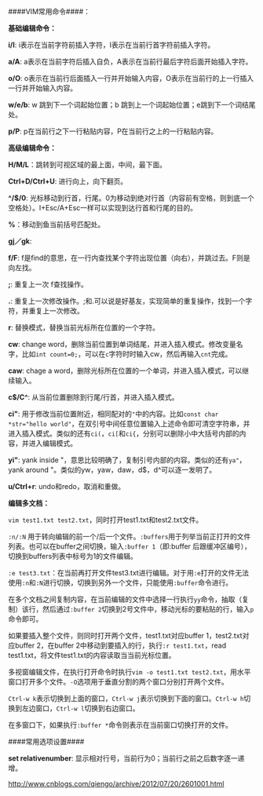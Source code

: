
####VIM常用命令####：

**基础编辑命令：**

**i/I**: i表示在当前字符前插入字符，I表示在当前行首字符前插入字符。

**a/A**: a表示在当前字符后插入自负，A表示在当前行最后字符后面开始插入字符。

**o/O**: o表示在当前行后面插入一行并开始输入内容，O表示在当前行的上一行插入一行并开始输入内容。

**w/e/b**: w 跳到下一个词起始位置；b 跳到上一个词起始位置；e跳到下一个词结尾处。

**p/P**: p在当前行之下一行粘贴内容，P在当前行之上的一行粘贴内容。

**高级编辑命令：**


**H/M/L**：跳转到可视区域的最上面，中间，最下面。

**Ctrl+D/Ctrl+U**: 进行向上，向下翻页。

**^/$/0**: 光标移动到行首，行尾。0为移动到绝对行首（内容前有空格，则到底一个空格处）。I+Esc/A+Esc一样可以实现到达行首和行尾的目的。

**%**：移动到鱼当前括号匹配处。

**gj／gk**: 

**f/F**: f是find的意思，在一行内查找某个字符出现位置（向右），并跳过去。F则是向左找。

**;**: 重复上一次 f查找操作。

**.**: 重复上一次修改操作。;和.可以说是好基友，实现简单的重复操作，找到一个字符，并重复上一次修改。

**r**: 替换模式，替换当前光标所在位置的一个字符。

**cw**: change word，删除当前位置到单词结尾，并进入插入模式。修改变量名字，比如`int count=0;`，可以在`c`字符时时输入cw，然后再输入`cnt`完成。

**caw**: chage a word，删除光标所在位置的一个单词，并进入插入模式，可以继续输入。

**c$/C^**: 从当前位置删除到行尾/行首，并进入插入模式。

**ci"**: 用于修改当前位置附近，相同配对的`"`中的内容。比如`const char *str="hello world"`，在双引号中间任意位置输入上述命令即可清空字符串，并进入插入模式。类似的还有`ci(`，`ci[`和`ci{`，分别可以删除小中大括号内部的内容，并进入编辑模式。

**yi"**: yank inside "，意思比较明确了，复制引号内部的内容。类似的还有`ya"`，yank around "。类似的yw，yaw，daw，d$，d^可以逐一发明了。

**u/Ctrl+r**: undo和redo，取消和重做。

**编辑多文档：**

`vim test1.txt test2.txt`，同时打开test1.txt和test2.txt文件。

`:n/:N` 用于转向编辑的前一个/后一个文件。`:buffers`用于列举当前正打开的文件列表。也可以在buffer之间切换，输入`:buffer 1`（即:buffer 后跟缓冲区编号），切换到buffers列表中标号为1的文件编辑。

`:e test3.txt`：在当前再打开文件test3.txt进行编辑。对于用`:e`打开的文件无法使用`:n`和`:N`进行切换，切换到另外一个文件，只能使用`:buffer`命令进行。

在多个文档之间复制内容，在当前编辑的文件中选择一行执行`yy`命令，抽取（复制）该行，然后通过`:buffer 2`切换到2号文件中，移动光标的要粘贴的行，输入`p`命令即可。


如果要插入整个文件，则同时打开两个文件，test1.txt对应buffer 1，test2.txt对应buffer 2，在buffer 2中移动到要插入的行，执行`:r test1.txt`，read test1.txt，将文件test1.txt的内容读取当当前光标位置。

多视窗编辑文件，在执行打开命令时执行`vim -o test1.txt test2.txt`，用水平窗口打开多个文件。`-O`选项用于垂直分割的两个窗口分别打开两个文件。

`Ctrl-w k`表示切换到上面的窗口，`Ctrl-w j`表示切换到下面的窗口。`Ctrl-w h`切换到左边窗口，`Ctrl-w l`切换到右边窗口。

在多窗口下，如果执行`:buffer *`命令则表示在当前窗口切换打开的文件。


####常用选项设置####

**set relativenumber**: 显示相对行号，当前行为0；当前行之前之后数字逐一递增。


http://www.cnblogs.com/qiengo/archive/2012/07/20/2601001.html
